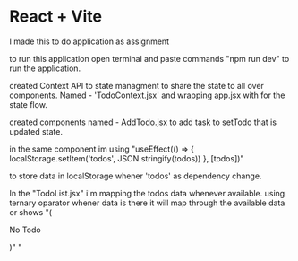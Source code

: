 # React + Vite


I made this to do application as assignment

to run this application open terminal and paste commands
 "npm run dev" to run the application.

created Context API to state managment to share the state to all over components. Named - 'TodoContext.jsx'
and wrapping app.jsx with <TodoContextProvider> </TodoContextProvider> for the state flow. 


created components named - AddTodo.jsx to add task to setTodo that is updated state. 

in the same component im using 
    "useEffect(() => {
        localStorage.setItem('todos', JSON.stringify(todos))
    }, [todos])"

to store data in localStorage whener 'todos' as dependency change. 


In the "TodoList.jsx" i'm mapping the todos data whenever available. using ternary oparator whener data is there it will map through the available data or shows "(<p>No Todo</p>)"
"
